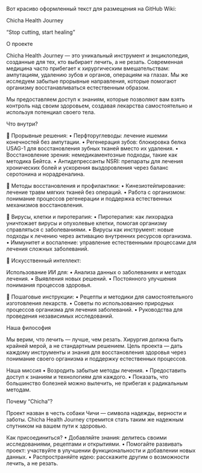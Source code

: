 Вот красиво оформленный текст для размещения на GitHub Wiki:

Chicha Health Journey

“Stop cutting, start healing”

О проекте

Chicha Health Journey — это уникальный инструмент и энциклопедия, созданные для тех, кто выбирает лечить, а не резать.
Современная медицина часто прибегает к хирургическим вмешательствам: ампутациям, удалению зубов и органов, операциям на глазах. Мы же исследуем забытые прорывные направления, которые помогают организму восстанавливаться естественным образом.

Мы предоставляем доступ к знаниям, которые позволяют вам взять контроль над своим здоровьем, создавая лекарства самостоятельно и используя потенциал своего тела.

Что внутри?

🔬 Прорывные решения:
	•	Перфторуглеводы: лечение ишемии конечностей без ампутации.
	•	Регенерация зубов: блокировка белка USAG-1 для восстановления зубных тканей вместо их удаления.
	•	Восстановление зрения: немедикаментозные подходы, такие как методика Бейтса.
	•	Антидепрессанты NSRI: препараты для лечения хронических болей и ускорения выздоровления через баланс серотонина и норадреналина.

🔧 Методы восстановления и профилактики:
	•	Кинезиотейпирование: лечение травм мягких тканей без операций.
	•	Работа с организмом: понимание процессов регенерации и поддержка естественных механизмов восстановления.

🦠 Вирусы, клетки и пиротерапия:
	•	Пиротерапия: как лихорадка уничтожает вирусы и опухолевые клетки, помогая организму справляться с заболеваниями.
	•	Вирусы как инструмент: новые подходы к лечению через активацию внутренних ресурсов организма.
	•	Иммунитет и воспаление: управление естественными процессами для лечения сложных заболеваний.

🧠 Искусственный интеллект:

Использование ИИ для:
	•	Анализа данных о заболеваниях и методах лечения.
	•	Выявления новых решений.
	•	Постоянного улучшения понимания процессов здоровья.

📜 Пошаговые инструкции:
	•	Рецепты и методики для самостоятельного изготовления лекарств.
	•	Советы по использованию природных процессов организма для лечения заболеваний.
	•	Руководства для проведения независимых исследований.

Наша философия

Мы верим, что лечить — лучше, чем резать.
Хирургия должна быть крайней мерой, а не стандартным решением. Цель проекта — дать каждому инструменты и знания для восстановления здоровья через понимание своего организма и поддержку естественных процессов.

Наша миссия
	•	Возродить забытые методы лечения.
	•	Предоставить доступ к знаниям и технологиям для каждого.
	•	Показать, что большинство болезней можно вылечить, не прибегая к радикальным методам.

Почему “Chicha”?

Проект назван в честь собаки Чичи — символа надежды, верности и заботы. Chicha Health Journey стремится стать таким же надежным спутником на вашем пути к здоровью.

Как присоединиться?
	•	Добавляйте знания: делитесь своими исследованиями, рецептами и открытиями.
	•	Помогайте развивать проект: участвуйте в улучшении функциональности и добавлении новых данных.
	•	Распространяйте идею: расскажите другим о возможности лечить, а не резать.
